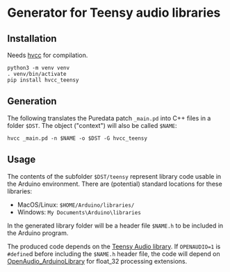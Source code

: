 # Generator for Teensy audio libraries

## Installation

Needs [hvcc](https://github.com/Wasted-Audio/hvcc) for compilation.

```
python3 -m venv venv
. venv/bin/activate
pip install hvcc_teensy
```

## Generation

The following translates the Puredata patch `_main.pd` into C++ files in a folder `$DST`.
The object ("context") will also be called `$NAME`:

```
hvcc _main.pd -n $NAME -o $DST -G hvcc_teensy
```

## Usage

The contents of the subfolder `$DST/teensy` represent library code usable in the Arduino environment.
There are (potential) standard locations for these libraries:

- MacOS/Linux: `$HOME/Arduino/libraries/`
- Windows: `My Documents\Arduino\libraries`

In the generated library folder will be a header file `$NAME.h` to be included in the Arduino program.

The produced code depends on the [Teensy Audio library](https://github.com/PaulStoffregen/Audio).
If `OPENAUDIO=1` is `#define`d before including the `$NAME.h` header file, the code will depend on [OpenAudio_ArduinoLibrary](https://github.com/chipaudette/OpenAudio_ArduinoLibrary) for float_32 processing extensions.
